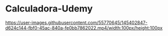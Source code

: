 # Calculadora-Udemy



https://user-images.githubusercontent.com/55770645/145402847-d624c144-fbf0-45ac-840a-fe0bb7862022.mp4/width:100px/height:100px
